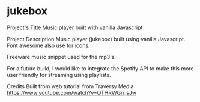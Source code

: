 # jukebox

Project's Title
 Music player built with vanilla Javascript

 Project Description
 Music player (jukebox) built using vanilla Javascript.
 Font awesome also use for icons.

 Freeware music snippet used for the mp3's.
 
For a future build, I would like to integrate the Spotify API to make this more user friendly for streaming using playlists.


Credits
Built from web tutorial from Traversy Media
https://www.youtube.com/watch?v=QTHRWGn_sJw


